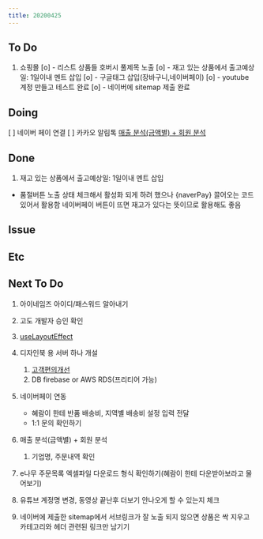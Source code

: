 ```yaml
---
title: 20200425
---
```


## To Do

1. 쇼핑몰
   [o] - 리스트 상품들 호버시 풀제목 노출
   [o] - 재고 있는 상품에서 출고예상일: 1일이내 멘트 삽입
   [o] - 구글태그 삽입(장바구니,네이버페이)
   [o] - youtube 계정 만들고 테스트 완료
   [o] - 네이버에 sitemap 제출 완료

## Doing

[ ] 네이버 페이 연결
[ ] 카카오 알림톡
[매출 분석(금액별) + 회원 분석](https://docs.google.com/spreadsheets/d/1dwSUoILubWhU6qzmKu8sl046kc7_Kjrq8DotOievHMs/edit?usp=drive_web&ouid=100720800830700981560)

## Done

1. 재고 있는 상품에서 출고예상일: 1일이내 멘트 삽입

- 품절버튼 노출 상태 체크해서 활성화 되게 하려 했으나 {naverPay} 끌어오는 코드 있어서 활용함
  네이버페이 버튼이 뜨면 재고가 있다는 뜻이므로 활용해도 좋음

## Issue

## Etc

## Next To Do

1. 아이네임즈 아이디/패스워드 알아내기
2. 고도 개발자 승인 확인
3. [useLayoutEffect](https://www.youtube.com/watch?v=ommC6fS1SZg&list=PLN3n1USn4xlmyw3ebYuZmGp60mcENitdM&index=4)
4. 디자인북 용 서버 하나 개설
   1. [ 고객편의개선 ](https://www.notion.so/ec91e42cfe2a40da8c1f01f5d3c83c4a)
   2. DB firebase or AWS RDS(프리티어 가능)
5. 네이버페이 연동

   - 혜람이 한테 반품 배송비, 지역별 배송비 설정 입력 전달
   - 1:1 문의 확인하기

6. 매출 분석(금액별) + 회원 분석
   1. 기업명, 주문내역 확인
7. e나무 주문목록 엑셀파일 다운로드 형식 확인하기(혜람이 한테 다운받아보라고 물어보기)
8. 유튜브 계정명 변경, 동영상 끝난후 더보기 안나오게 할 수 있는지 체크
9. 네이버에 제출한 sitemap에서 서브링크가 잘 노출 되지 않으면 상품은 싹 지우고 카테고리와 헤더 관련된
   링크만 남기기
